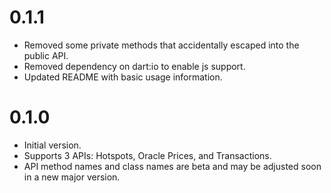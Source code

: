 # 0.1.1
- Removed some private methods that accidentally escaped into the public API.
- Removed dependency on dart:io to enable js support.
- Updated README with basic usage information.


# 0.1.0

- Initial version.
- Supports 3 APIs: Hotspots, Oracle Prices, and Transactions.
- API method names and class names are beta and may be adjusted soon in a new major version.

